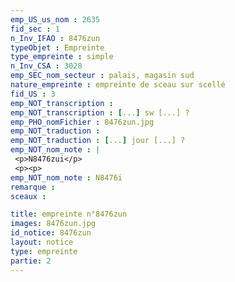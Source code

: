 ```yaml
---
emp_US_us_nom : 2635
fid_sec : 1
n_Inv_IFAO : 8476zun
typeObjet : Empreinte
type_empreinte : simple
n_Inv_CSA : 3028
emp_SEC_nom_secteur : palais, magasin sud
nature_empreinte : empreinte de sceau sur scellé
fid_US : 3
emp_NOT_transcription : 
emp_NOT_transcription : [...] sw [...] ?
emp_PHO_nomFichier : 8476zun.jpg
emp_NOT_traduction : 
emp_NOT_traduction : [...] jour [...] ?
emp_NOT_nom_note : |
 <p>N8476zui</p>
 <p><p>
emp_NOT_nom_note : N8476i
remarque : 
sceaux :

title: empreinte n°8476zun
images: 8476zun.jpg
id_notice: 8476zun
layout: notice
type: empreinte
partie: 2
---
```

